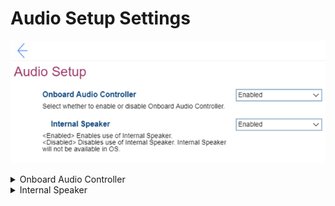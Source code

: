 # Audio Setup Settings #
![](./img/audiosetup.png)

<details><summary>Onboard Audio Controller</summary>
One of 2 possible states for the Onboard Audio Controller:

1. **Enabled** – the Onboard Audio Controller is enabled. Default. 
2. Disabled – the Onboard Audio Controller is disabled.

!> If set to `Disabled`, the `Internal Speaker` setting will be unavailable.

| WMI Setting name | Values | SVP Req'd | AMD/Intel |
|:---|:---|:---|:---|
|  |  |  | Both |
</details>


<details><summary>Internal Speaker</summary>
One of 2 possible states for the Internal Speaker:

1. **Enabled** – enables use of Internal Speaker. Default. 
2. Disabled – disables use of Internal Speaker. It will not be available in OS.

**Note**. The field is unavailable if `Onboarding Audio Controller` is set to `Disabled`.

| WMI Setting name | Values | SVP Req'd | AMD/Intel |
|:---|:---|:---|:---|
|  |  |  | Both |
</details>